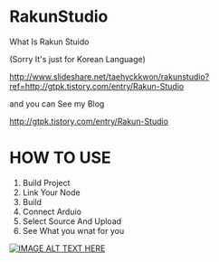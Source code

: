 # RakunStudio
What Is Rakun Stuido

(Sorry It's just for Korean Language)

http://www.slideshare.net/taehyckkwon/rakunstudio?ref=http://gtpk.tistory.com/entry/Rakun-Studio

and you can See my Blog

http://gtpk.tistory.com/entry/Rakun-Studio

# HOW TO USE

1. Build Project
2. Link Your Node
3. Build
4. Connect Arduio
5. Select Source And Upload
6. See What you wnat for you


[![IMAGE ALT TEXT HERE](https://img.youtube.com/vi/fgDBcQInRIo/0.jpg)](https://www.youtube.com/watch?v=fgDBcQInRIo)
